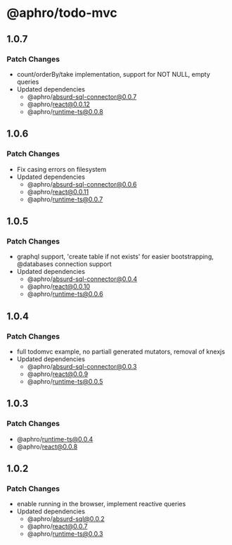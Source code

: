 # @aphro/todo-mvc

## 1.0.7

### Patch Changes

- count/orderBy/take implementation, support for NOT NULL, empty queries
- Updated dependencies
  - @aphro/absurd-sql-connector@0.0.7
  - @aphro/react@0.0.12
  - @aphro/runtime-ts@0.0.8

## 1.0.6

### Patch Changes

- Fix casing errors on filesystem
- Updated dependencies
  - @aphro/absurd-sql-connector@0.0.6
  - @aphro/react@0.0.11
  - @aphro/runtime-ts@0.0.7

## 1.0.5

### Patch Changes

- graphql support, 'create table if not exists' for easier bootstrapping, @databases connection support
- Updated dependencies
  - @aphro/absurd-sql-connector@0.0.4
  - @aphro/react@0.0.10
  - @aphro/runtime-ts@0.0.6

## 1.0.4

### Patch Changes

- full todomvc example, no partiall generated mutators, removal of knexjs
- Updated dependencies
  - @aphro/absurd-sql-connector@0.0.3
  - @aphro/react@0.0.9
  - @aphro/runtime-ts@0.0.5

## 1.0.3

### Patch Changes

- @aphro/runtime-ts@0.0.4
- @aphro/react@0.0.8

## 1.0.2

### Patch Changes

- enable running in the browser, implement reactive queries
- Updated dependencies
  - @aphro/absurd-sql@0.0.2
  - @aphro/react@0.0.7
  - @aphro/runtime-ts@0.0.3
